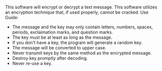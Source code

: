 This software will encrypt or decrypt a text message. This software utilizes an encryption technique that, if used properly, cannot be cracked.
Use Guide:
- The message and the key may only contain letters, numbers, spaces, periods, exclaimation marks, and question marks.
- The key must be at least as long as the message.
- If you don't have a key, the program will generate a random key.
- The message will be converted to upper case.
- Never transmit keys by the same method as the encrypted message.
- Destroy key promptly after decoding.
- Never re-use a key.
